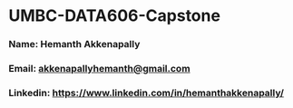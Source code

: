 # UMBC-DATA606-Capstone
### Name: Hemanth Akkenapally
### Email: akkenapallyhemanth@gmail.com
### Linkedin: https://www.linkedin.com/in/hemanthakkenapally/
